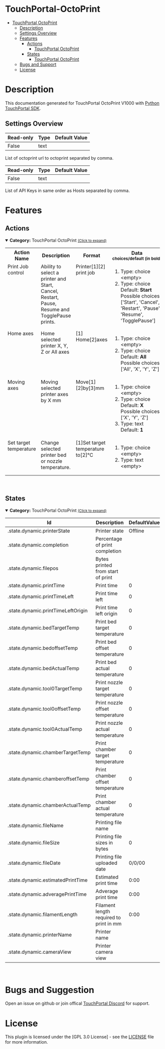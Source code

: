 
# TouchPortal-OctoPrint
- [TouchPortal OctoPrint](#TouchPortal-OctoPrint)
  - [Description](#description) 
  - [Settings Overview](#Settings-Overview)
  - [Features](#Features)
    - [Actions](#actions)
        - [TouchPortal OctoPrint](#com.github.killerboss2019.TPPlugins.OctoPrint.mainactions)
    - [States](#states)
        - [TouchPortal OctoPrint](#com.github.killerboss2019.TPPlugins.OctoPrint.mainstates)
  - [Bugs and Support](#bugs-and-suggestion)
  - [License](#license)
  
# Description

This documentation generated for TouchPortal OctoPrint V1000 with [Python TouchPortal SDK](https://github.com/KillerBOSS2019/TouchPortal-API).

## Settings Overview
| Read-only | Type | Default Value |
| --- | --- | --- |
| False | text |  |

List of octoprint url to octoprint separated by comma.

| Read-only | Type | Default Value |
| --- | --- | --- |
| False | text |  |

List of API Keys in same order as Hosts separated by comma.


# Features

## Actions
<details open id='com.github.killerboss2019.TPPlugins.OctoPrint.mainactions'><summary><b>Category:</b> TouchPortal OctoPrint <small><ins>(Click to expand)</ins></small></summary><table>
<tr valign='buttom'><th>Action Name</th><th>Description</th><th>Format</th><th nowrap>Data<br/><div align=left><sub>choices/default (in bold)</th><th>On<br/>Hold</sub></div></th></tr>
<tr valign='top'><td>Print Job control</td><td>Ability to select a printer and Start, Cancel, Restart, Pause, Resume and TogglePause prints.</td><td>Printer[1][2] print job</td><td><ol start=1><li>Type: choice &nbsp; 
&lt;empty&gt;</li>
<li>Type: choice &nbsp; 
Default: <b>Start</b> Possible choices: ['Start', 'Cancel', 'Restart', 'Pause', 'Resume', 'TogglePause']</li>
</ol></td>
<td align=center>No</td>
<tr valign='top'><td>Home axes</td><td>Home selected printer X, Y, Z or All axes</td><td>[1] Home[2]axes</td><td><ol start=1><li>Type: choice &nbsp; 
&lt;empty&gt;</li>
<li>Type: choice &nbsp; 
Default: <b>All</b> Possible choices: ['All', 'X', 'Y', 'Z']</li>
</ol></td>
<td align=center>No</td>
<tr valign='top'><td>Moving axes</td><td>Moving selected printer axes by X mm</td><td>Move[1][2]by[3]mm</td><td><ol start=1><li>Type: choice &nbsp; 
&lt;empty&gt;</li>
<li>Type: choice &nbsp; 
Default: <b>X</b> Possible choices: ['X', 'Y', 'Z']</li>
<li>Type: text &nbsp; 
Default: <b>1</b></li>
</ol></td>
<td align=center>No</td>
<tr valign='top'><td>Set target temperature</td><td>Change selected printer bed or nozzle temperature.</td><td>[1]Set target temperature to[2]°C</td><td><ol start=1><li>Type: choice &nbsp; 
&lt;empty&gt;</li>
<li>Type: text &nbsp; 
&lt;empty&gt;</li>
</ol></td>
<td align=center>No</td>
</tr></table></details>
<br>

## States
<details open id='com.github.killerboss2019.TPPlugins.OctoPrint.mainstates'><summary><b>Category:</b> TouchPortal OctoPrint <small><ins>(Click to expand)</ins></small></summary>


| Id | Description | DefaultValue | parentGroup |
| --- | --- | --- | --- |
| .state.dynamic.printerState | Printer state | Offline |   |
| .state.dynamic.completion | Percentage of print completion |  |   |
| .state.dynamic.filepos | Bytes printed from start of print |  |   |
| .state.dynamic.printTime | Print time | 0 |   |
| .state.dynamic.printTimeLeft | Print time left | 0 |   |
| .state.dynamic.printTimeLeftOrigin | Print time left origin | 0 |   |
| .state.dynamic.bedTargetTemp | Print bed target temperature | 0 |   |
| .state.dynamic.bedoffsetTemp | Print bed offset temperature | 0 |   |
| .state.dynamic.bedActualTemp | Print bed actual temperature | 0 |   |
| .state.dynamic.tool0TargetTemp | Print nozzle target temperature | 0 |   |
| .state.dynamic.tool0offsetTemp | Print nozzle offset temperature | 0 |   |
| .state.dynamic.tool0ActualTemp | Print nozzle actual temperature | 0 |   |
| .state.dynamic.chamberTargetTemp | Print chamber target temperature | 0 |   |
| .state.dynamic.chamberoffsetTemp | Print chamber offset temperature | 0 |   |
| .state.dynamic.chamberActualTemp | Print chamber actual temperature | 0 |   |
| .state.dynamic.fileName | Printing file name |  |   |
| .state.dynamic.fileSize | Printing file sizes in bytes | 0 |   |
| .state.dynamic.fileDate | Printing file uploaded date | 0/0/00 |   |
| .state.dynamic.estimatedPrintTime | Estimated print time | 0:00 |   |
| .state.dynamic.adveragePrintTime | Adverage print time | 0:00 |   |
| .state.dynamic.filamentLength | Filament length required to print in mm | 0:00 |   |
| .state.dynamic.printerName | Printer name |  |   |
| .state.dynamic.cameraView | Printer camera view |  |   |
</details>

<br>

# Bugs and Suggestion
Open an issue on github or join offical [TouchPortal Discord](https://discord.gg/MgxQb8r) for support.


# License
This plugin is licensed under the [GPL 3.0 License] - see the [LICENSE](LICENSE) file for more information.

